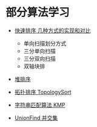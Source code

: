 # 部分算法学习

* [快速排序 几种方式的实现和对比](https://github.com/103style/Algorithms/blob/master/QuickSort.java)
  * 单向扫描划分方式
  * 三分单向扫描
  * 三分双向扫描
  * 双轴块排 

* [堆排序](https://github.com/103style/Algorithms/blob/master/HeapSort.java)

* [拓扑排序 TopologySort](https://github.com/103style/Algorithms/blob/master/TopologySort.java)

* [字符串匹配算法 KMP](https://github.com/103style/Algorithms/blob/master/KMP.java)

* [UnionFind 并交集](https://github.com/103style/Algorithms/blob/master/UnionFindTest.java)
